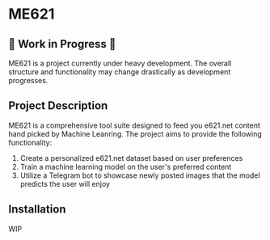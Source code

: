 # ME621

## 🚧 Work in Progress 🚧

ME621 is a project currently under heavy development. The overall structure and functionality may change drastically as development progresses.

## Project Description

ME621 is a comprehensive tool suite designed to feed you e621.net content hand picked by Machine Leanring. The project aims to provide the following functionality:

1. Create a personalized e621.net dataset based on user preferences
2. Train a machine learning model on the user's preferred content
3. Utilize a Telegram bot to showcase newly posted images that the model predicts the user will enjoy

## Installation

WIP
